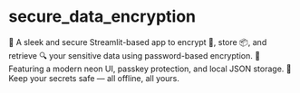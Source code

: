 # secure_data_encryption
🔐 A sleek and secure Streamlit-based app to encrypt 🔏, store 📦, and retrieve 🔍 your sensitive data using password-based encryption. 🌙 Featuring a modern neon UI, passkey protection, and local JSON storage. 🚀 Keep your secrets safe — all offline, all yours.
